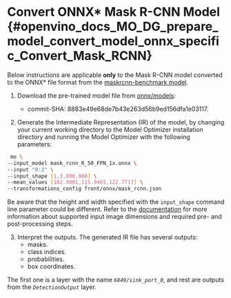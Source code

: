 # Convert ONNX* Mask R-CNN Model {#openvino_docs_MO_DG_prepare_model_convert_model_onnx_specific_Convert_Mask_RCNN}

Below instructions are applicable **only** to the Mask R-CNN model converted to the ONNX* file format from the [maskrcnn-benchmark model](https://github.com/facebookresearch/maskrcnn-benchmark).

1. Download the pre-trained model file from [onnx/models](https://github.com/onnx/models/tree/master/vision/object_detection_segmentation/mask-rcnn):
   * commit-SHA: 8883e49e68de7b43e263d56b9ed156dfa1e03117.

2. Generate the Intermediate Representation (IR) of the model, by changing your current working directory to the Model Optimizer installation directory and running the Model Optimizer with the following parameters:
```sh
 mo \
--input_model mask_rcnn_R_50_FPN_1x.onnx \
--input "0:2" \
--input_shape [1,3,800,800] \
--mean_values [102.9801,115.9465,122.7717] \
--transformations_config front/onnx/mask_rcnn.json
```

Be aware that the height and width specified with the `input_shape` command line parameter could be different. Refer to the [documentation](https://github.com/onnx/models/tree/master/vision/object_detection_segmentation/mask-rcnn) for more information about supported input image dimensions and required pre- and post-processing steps.

3. Interpret the outputs. The generated IR file has several outputs: 
   * masks.
   * class indices.
   * probabilities.
   * box coordinates. 

The first one is a layer with the name *`6849/sink_port_0`*, and rest are outputs from the *`DetectionOutput`* layer.
